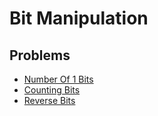 # Bit Manipulation

## Problems

- [Number Of 1 Bits](./001_number_of_1_bits)
- [Counting Bits](./002_counting_bits)
- [Reverse Bits](./003_reverse_bits)
